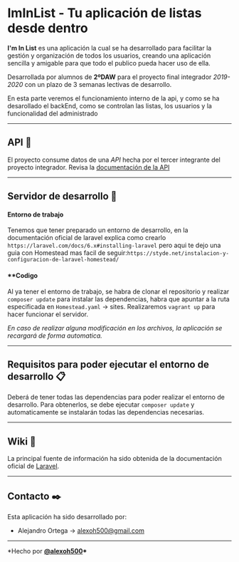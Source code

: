 # **ImInList** - Tu aplicación de listas desde dentro

**I'm In List** es una aplicación la cual se ha desarrollado para facilitar la gestión y organización de todos los usuarios, creando una aplicación sencilla y amigable para que todo el publico pueda hacer uso de ella.

Desarrollada por alumnos de **2ºDAW** para el proyecto final integrador _2019-2020_ con un plazo de 3 semanas lectivas de desarrollo.

En esta parte veremos el funcionamiento interno de la api, y como se ha desarollado el backEnd, como se controlan las listas, los usuarios y la funcionalidad del administrado

---

## **API** 🔩

El proyecto consume datos de una _API_ hecha por el tercer integrante del proyecto integrador. Revisa la [documentación de la API](https://github.com/Josee9988/Im-In-List-backend)

---

## **Servidor de desarrollo** 🚀

#### **Entorno de trabajo**

Tenemos que tener preparado un entorno de desarrollo, en la documentación oficial de laravel explica como crearlo `https://laravel.com/docs/6.x#installing-laravel` pero aqui te dejo una guia con Homestead mas facil de seguir:`https://styde.net/instalacion-y-configuracion-de-laravel-homestead/`

#### \*\*Codigo

Al ya tener el entorno de trabajo, se habra de clonar el repositorio y realizar `composer update` para instalar las dependencias, habra que apuntar a la ruta especificada en `Homestead.yaml` -> sites. Realizaremos `vagrant up` para hacer funcionar el servidor.

_En caso de realizar alguna modificación en los archivos, la aplicación se recargará de forma automatica._

---

## **Requisitos para poder ejecutar el entorno de desarrollo** 📋

Deberá de tener todas las dependencias para poder realizar el entorno de desarrollo. Para obtenerlos, se debe ejecutar `composer update` y automaticamente se instalarán todas las dependencias necesarias.

---

## **Wiki** 📖

La principal fuente de información ha sido obtenida de la documentación oficial de [Laravel](https://laravel.com/docs/6.x).

---

## **Contacto** ✒️

Esta aplicación ha sido desarrollado por:

-   Alejandro Ortega → <alexoh500@gmail.com>

---

\*Hecho por **[@alexoh500](https://github.com/alexoh500)\***
